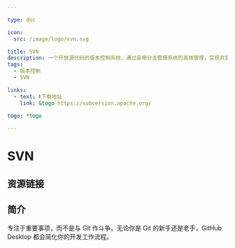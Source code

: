 ```yaml
---

type: doc

icon:
  src: /image/logo/svn.svg

title: SVN
description: 一个开放源代码的版本控制系统，通过采用分支管理系统的高效管理，实现共享资源，实现最终集中式的管理。
tags:
  - 版本控制
  - SVN

links:
  - text: ⏬下载地址
    link: &togo https://subversion.apache.org/

togo: *togo

---
```


<ShowLogo />

# SVN

<ShowTags />

<ShowBreadcrumb />

## 资源链接

<ShowLinks />

## 简介

专注于重要事项，而不是与 Git 作斗争。无论你是 Git 的新手还是老手，GitHub Desktop 都会简化你的开发工作流程。
